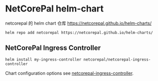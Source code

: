 # NetCorePal helm-chart

netcorepal 的 helm chart 仓库  <https://netcorepal.github.io/helm-charts/>

```shell
helm repo add netcorepal https://netcorepal.github.io/helm-charts/

```

## NetCorePal Ingress Controller

```shell
helm install my-ingress-controller netcorepal/netcorepal-ingress-controller
```

Chart configuration options see [netcorepal-ingress-controller](https://github.com/netcorepal/helm-charts/tree/main/charts/netcorepal-ingress-controller).
